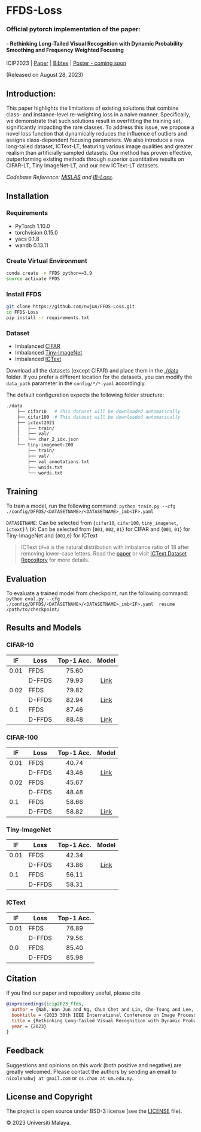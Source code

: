 
# FFDS-Loss

### Official pytorch implementation of the paper: 
#### - Rethinking Long-Tailed Visual Recognition with Dynamic Probability Smoothing and Frequency Weighted Focusing

ICIP2023 | [Paper](document/ICIP2023_longtail.pdf) | [Bibtex](#citation) | [Poster - coming soon]()


(Released on August 28, 2023)

## Introduction:  
This paper highlights the limitations of existing solutions that combine class- and instance-level re-weighting loss in a naive manner. Specifically, we demonstrate that such solutions result in overfitting the training set, significantly impacting the rare classes. To address this issue, we propose a novel loss function that dynamically reduces the influence of outliers and assigns class-dependent focusing parameters. We also introduce a new long-tailed dataset, ICText-LT, featuring various image qualities and greater realism than artificially sampled datasets. Our method has proven effective, outperforming existing methods through superior quantitative results on CIFAR-LT, Tiny ImageNet-LT, and our new ICText-LT datasets.

*Codebase Reference: [MiSLAS](https://github.com/dvlab-research/MiSLAS) and [IB-Loss](https://github.com/pseulki/IB-Loss).*

## Installation

### Requirements

- PyTorch 1.10.0
- torchvision 0.15.0
- yacs 0.1.8
- wandb 0.13.11
  
### Create Virtual Environment

```bash
conda create -n FFDS python==3.9
source activate FFDS
```

### Install FFDS

```bash
git clone https://github.com/nwjun/FFDS-Loss.git
cd FFDS-Loss
pip install -r requirements.txt
````

### Dataset

- Imbalanced [CIFAR](https://www.cs.toronto.edu/~kriz/cifar.html)
- Imbalanced [Tiny-ImageNet](https://drive.google.com/file/d/16fPIr1qhzlw7zWaFGDSgm4VdlR35_Myu/view?usp=sharing)
- Imbalanced [ICText](https://github.com/chunchet-ng/ICText-AGCL)
  
Download all the datasets (except CIFAR) and place them in the [./data](/data) folder.  If you prefer a different location for the datasets, you can modify the `data_path` parameter in the `config/*/*.yaml` accordingly.

The default configuration expects the following folder structure:

```bash
./data
    ├── cifar10   # This dataset will be downloaded automatically
    ├── cifar100  # This dataset will be downloaded automatically
    ├── ictext2021
    │   ├── train/
    │   ├── val/
    │   └── char_2_idx.json
    └── tiny-imagenet-200
        ├── train/
        ├── val/
        ├── val_annotations.txt
        ├── wnids.txt
        └── words.txt

```

## Training

To train a model, run the following command:
`python train.py --cfg ./config/DFFDS/<DATASETNAME>/<DATASETNAME>_imb<IF>.yaml`

`DATASETNAME`: Can be selected from {`cifar10`, `cifar100`, `tiny_imagenet`, `ictext`} \\
`IF`: Can be selected from {`001`, `002`, `01`} for CIFAR and {`001`, `01`} for Tiny-ImageNet and {`001`,`0`} for ICText
> ICText `IF=0` is the natural distribution with imbalance ratio of 18 after removing lower-case letters. Read the [paper]() or visit [ICText Dataset Repository](https://github.com/chunchet-ng/ICText-AGCL) for more details.

## Evaluation

To evaluate a trained model from checkpoint, run the following command:
`python eval.py --cfg ./config/DFFDS/<DATASETNAME>/<DATASETNAME>_imb<IF>.yaml  resume /path/to/checkpoint/`

## Results and Models

### CIFAR-10

| IF   | Loss   | Top-1 Acc. | Model        |
|------|--------|:----------:|:------------:|
| 0.01 | FFDS   | 75.60      |              |
|      | D-FFDS | 79.93      | [Link](https://drive.google.com/file/d/1XcEEI1DxEgVbabPM7Y7qkaq2T3NttxiL/view?usp=share_link)     |
| 0.02 | FFDS   | 79.82      |              |
|      | D-FFDS | 82.94      | [Link](https://drive.google.com/file/d/1qfx-7KhJix71XGr5ueVa5S2eoA5UMAZ-/view?usp=share_link)     |
| 0.1  | FFDS   | 87.46      |              |
|      | D-FFDS | 88.48      | [Link](https://drive.google.com/file/d/1tJy_ed-SgyJOhxSzjZP4GGNPoh-bcbXz/view?usp=share_link)     |

### CIFAR-100

| IF   | Loss   | Top-1 Acc. | Model        |
|------|--------|:----------:|:------------:|
| 0.01 | FFDS   | 40.74      |              |
|      | D-FFDS | 43.46      | [Link](https://drive.google.com/file/d/1-Kvgl_AhdOka0ogXSG4XBpOS_OTNLbIB/view?usp=share_link)     |
| 0.02 | FFDS   | 45.67      |              |
|      | D-FFDS | 48.48      |              |
| 0.1  | FFDS   | 58.66      |              |
|      | D-FFDS | 58.82      | [Link](https://drive.google.com/file/d/1ynrNiaBtDn9r0FabS6Cirvp4h6wkwkni/view?usp=share_link)     |

### Tiny-ImageNet

| IF   | Loss   | Top-1 Acc. | Model        |
|------|--------|:----------:|:------------:|
| 0.01 | FFDS   | 42.34      |              |
|      | D-FFDS | 43.86      | [Link](https://drive.google.com/file/d/1FffRx7YFGF9yHMEDuLaBEohCD17UjN1e/view?usp=share_link)     |
| 0.1  | FFDS   | 56.11      |              |
|      | D-FFDS | 58.31      |              |

### ICText

| IF   | Loss   | Top-1 Acc. |
|------|--------|:----------:|
| 0.01 | FFDS   | 76.89      |
|      | D-FFDS | 79.56      |
| 0.0  | FFDS   | 85.40      |
|      | D-FFDS | 85.98      |

## Citation

If you find our paper and repository useful, please cite
```bibtex
@inproceedings{icip2023_ffds,
  author = {Nah, Wan Jun and Ng, Chun Chet and Lin, Che-Tsung and Lee, Yeong Khang and Kew, Jie Long and Tan, Zhi Qin and Chan, Chee Seng and Zach, Christopher and Lai, Shang-Hong},
  booktitle = {2023 30th IEEE International Conference on Image Processing (ICIP)}, 
  title = {Rethinking Long-Tailed Visual Recognition with Dynamic Probability Smoothing and Frequency Weighted Focusing}, 
  year = {2023}
}
```

## Feedback
Suggestions and opinions on this work (both positive and negative) are greatly welcomed. Please contact the authors by sending an email to
`nicolenahwj at gmail.com` or `cs.chan at um.edu.my`.

## License and Copyright
The project is open source under BSD-3 license (see the [LICENSE](LICENSE.txt) file).

&#169; 2023 Universiti Malaya.
